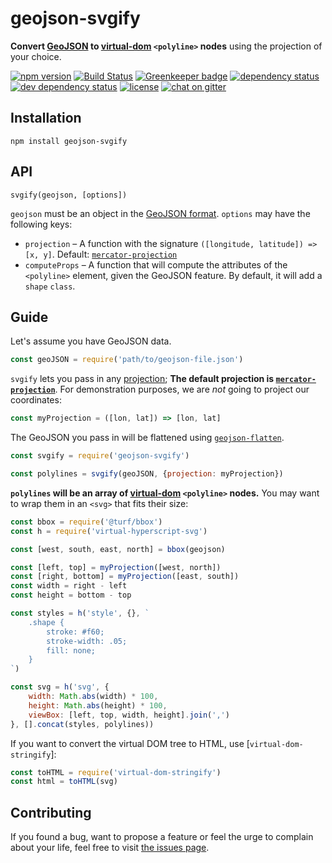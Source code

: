 # geojson-svgify

**Convert [GeoJSON](http://geojson.org/) to [virtual-dom](https://github.com/Matt-Esch/virtual-dom#virtual-dom) `<polyline>` nodes** using the projection of your choice.

[![npm version](https://img.shields.io/npm/v/geojson-svgify.svg)](https://www.npmjs.com/package/geojson-svgify)
[![Build Status](https://travis-ci.org/juliuste/geojson-svgify.svg?branch=master)](https://travis-ci.org/juliuste/geojson-svgify)
[![Greenkeeper badge](https://badges.greenkeeper.io/juliuste/geojson-svgify.svg)](https://greenkeeper.io/)
[![dependency status](https://img.shields.io/david/juliuste/geojson-svgify.svg)](https://david-dm.org/juliuste/geojson-svgify)
[![dev dependency status](https://img.shields.io/david/dev/juliuste/geojson-svgify.svg)](https://david-dm.org/juliuste/geojson-svgify#info=devDependencies)
[![license](https://img.shields.io/github/license/juliuste/geojson-svgify.svg?style=flat)](LICENSE)
[![chat on gitter](https://badges.gitter.im/juliuste.svg)](https://gitter.im/juliuste)

## Installation

```shell
npm install geojson-svgify
```

## API

```
svgify(geojson, [options])
```

`geojson` must be an object in the [GeoJSON format](http://geojson.org/). `options` may have the following keys:

- `projection` – A function with the signature `([longitude, latitude]) => [x, y]`. Default: [`mercator-projection`](https://github.com/zacbarton/node-mercator-projection#readme)
- `computeProps` – A function that will compute the attributes of the `<polyline>` element, given the GeoJSON feature. By default, it will add a `shape` `class`.

## Guide

Let's assume you have GeoJSON data.

```js
const geoJSON = require('path/to/geojson-file.json')
```

`svgify` lets you pass in any [projection](https://en.wikipedia.org/wiki/Map_projection); **The default projection is [`mercator-projection`](https://github.com/zacbarton/node-mercator-projection#readme)**. For demonstration purposes, we are *not* going to project our coordinates:

```js
const myProjection = ([lon, lat]) => [lon, lat]
```

The GeoJSON you pass in will be flattened using [`geojson-flatten`](https://github.com/mapbox/geojson-flatten#geojson-flatten).

```js
const svgify = require('geojson-svgify')

const polylines = svgify(geoJSON, {projection: myProjection})
```

**`polylines` will be an array of [virtual-dom](https://github.com/Matt-Esch/virtual-dom#virtual-dom) `<polyline>` nodes.** You may want to wrap them in an `<svg>` that fits their size:

```js
const bbox = require('@turf/bbox')
const h = require('virtual-hyperscript-svg')

const [west, south, east, north] = bbox(geojson)

const [left, top] = myProjection([west, north])
const [right, bottom] = myProjection([east, south])
const width = right - left
const height = bottom - top

const styles = h('style', {}, `
	.shape {
		stroke: #f60;
		stroke-width: .05;
		fill: none;
	}
`)

const svg = h('svg', {
    width: Math.abs(width) * 100,
    height: Math.abs(height) * 100,
    viewBox: [left, top, width, height].join(',')
}, [].concat(styles, polylines))
```

If you want to convert the virtual DOM tree to HTML, use [`virtual-dom-stringify`]:

```js
const toHTML = require('virtual-dom-stringify')
const html = toHTML(svg)
```

## Contributing

If you found a bug, want to propose a feature or feel the urge to complain about your life, feel free to visit [the issues page](https://github.com/juliuste/geojson-svgify/issues).
